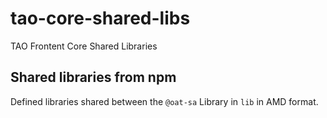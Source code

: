 # tao-core-shared-libs

TAO Frontent Core Shared Libraries

## Shared libraries from npm

Defined libraries shared between the `@oat-sa`
Library in `lib` in AMD format.
